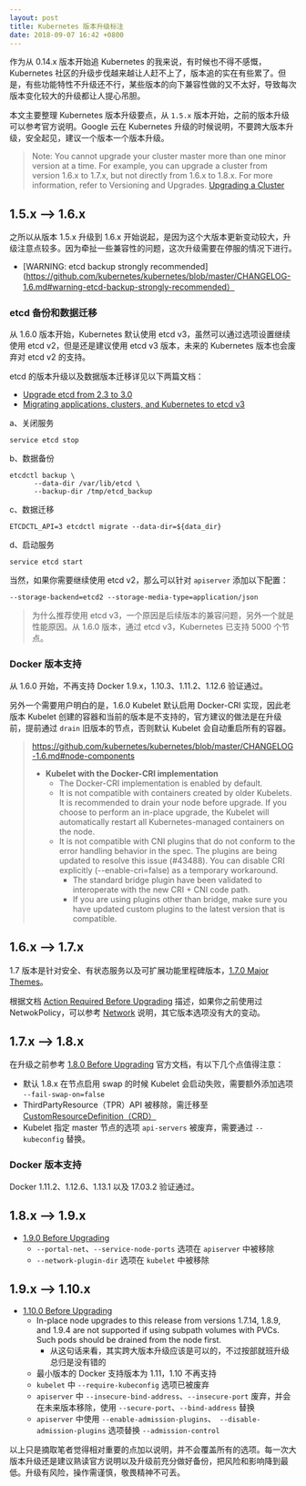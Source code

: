 ```yaml
---
layout: post
title: Kubernetes 版本升级标注
date: 2018-09-07 16:42 +0800
---
```


作为从 0.14.x 版本开始追 Kubernetes 的我来说，有时候也不得不感慨，Kubernetes 社区的升级步伐越来越让人赶不上了，版本追的实在有些累了。但是，有些功能特性不升级还不行，某些版本的向下兼容性做的又不太好，导致每次版本变化较大的升级都让人提心吊胆。

本文主要整理 Kubernetes 版本升级要点，从 `1.5.x` 版本开始，之前的版本升级可以参考官方说明。Google 云在 Kubernetes 升级的时候说明，不要跨大版本升级，安全起见，建议一个版本一个版本升级。

> Note: You cannot upgrade your cluster master more than one minor version at a time. For example, you can upgrade a cluster from version 1.6.x to 1.7.x, but not directly from 1.6.x to 1.8.x. For more information, refer to Versioning and Upgrades. [Upgrading a Cluster](https://cloud.google.com/kubernetes-engine/docs/how-to/upgrading-a-cluster)

## 1.5.x --> 1.6.x

之所以从版本 1.5.x 升级到 1.6.x 开始说起，是因为这个大版本更新变动较大，升级注意点较多。因为牵扯一些兼容性的问题，这次升级需要在停服的情况下进行。

* [WARNING: etcd backup strongly recommended](https://github.com/kubernetes/kubernetes/blob/master/CHANGELOG-1.6.md#warning-etcd-backup-strongly-recommended）

### etcd 备份和数据迁移

从 1.6.0 版本开始，Kubernetes 默认使用 etcd v3，虽然可以通过选项设置继续使用 etcd v2，但是还是建议使用 etcd v3 版本，未来的 Kubernetes 版本也会废弃对 etcd v2 的支持。

etcd 的版本升级以及数据版本迁移详见以下两篇文档：

* [Upgrade etcd from 2.3 to 3.0](https://github.com/etcd-io/etcd/blob/master/Documentation/upgrades/upgrade_3_0.md#preparation)
* [Migrating applications, clusters, and Kubernetes to etcd v3](https://coreos.com/blog/migrating-applications-etcd-v3.html)

a、关闭服务

```
service etcd stop
```

b、数据备份

```
etcdctl backup \
      --data-dir /var/lib/etcd \
      --backup-dir /tmp/etcd_backup
```

c、数据迁移

```
ETCDCTL_API=3 etcdctl migrate --data-dir=${data_dir}
```

d、启动服务

```
service etcd start
```

当然，如果你需要继续使用 etcd v2，那么可以针对 `apiserver` 添加以下配置：

```
--storage-backend=etcd2 --storage-media-type=application/json
```

> 为什么推荐使用 etcd v3，一个原因是后续版本的兼容问题，另外一个就是性能原因。从 1.6.0 版本，通过 etcd v3，Kubernetes 已支持 5000 个节点。

### Docker 版本支持

从 1.6.0 开始，不再支持 Docker 1.9.x，1.10.3、1.11.2、1.12.6 验证通过。

另外一个需要用户明白的是，1.6.0 Kubelet 默认启用 Docker-CRI 实现，因此老版本 Kubelet 创建的容器和当前的版本是不支持的，官方建议的做法是在升级前，提前通过 `drain` 旧版本的节点，否则默认 Kubelet 会自动重启所有的容器。

> https://github.com/kubernetes/kubernetes/blob/master/CHANGELOG-1.6.md#node-components
> * __Kubelet with the Docker-CRI implementation__
>   * The Docker-CRI implementation is enabled by default.
>   * It is not compatible with containers created by older Kubelets. It is recommended to drain your node before upgrade. If you choose to perform an in-place upgrade, the Kubelet will automatically restart all Kubernetes-managed containers on the node.
>   * It is not compatible with CNI plugins that do not conform to the error handling behavior in the spec. The plugins are being updated to resolve this issue (#43488). You can disable CRI explicitly (--enable-cri=false) as a temporary workaround.  
>       * The standard bridge plugin have been validated to interoperate with the new CRI + CNI code path.
>       * If you are using plugins other than bridge, make sure you have updated custom plugins to the latest version that is compatible.

## 1.6.x --> 1.7.x

1.7 版本是针对安全、有状态服务以及可扩展功能里程碑版本，[1.7.0 Major Themes](https://github.com/kubernetes/kubernetes/blob/master/CHANGELOG-1.7.md#major-themes)。

根据文档 [Action Required Before Upgrading](https://github.com/kubernetes/kubernetes/blob/master/CHANGELOG-1.7.md#action-required-before-upgrading) 描述，如果你之前使用过 NetwokPolicy，可以参考 [
Network](https://github.com/kubernetes/kubernetes/blob/master/CHANGELOG-1.7.md#network) 说明，其它版本选项没有大的变动。

## 1.7.x --> 1.8.x

在升级之前参考 [1.8.0 Before Upgrading](https://github.com/kubernetes/kubernetes/blob/master/CHANGELOG-1.8.md#before-upgrading) 官方文档，有以下几个点值得注意：

* 默认 1.8.x 在节点启用 swap 的时候 Kubelet 会启动失败，需要额外添加选项 `--fail-swap-on=false`
* ThirdPartyResource（TPR）API 被移除，需迁移至 [CustomResourceDefinition（CRD）](https://kubernetes.io/docs/tasks/access-kubernetes-api/migrate-third-party-resource/)
* Kubelet 指定 master 节点的选项 `api-servers` 被废弃，需要通过 `--kubeconfig` 替换。

### Docker 版本支持

Docker 1.11.2、1.12.6、1.13.1 以及 17.03.2 验证通过。

## 1.8.x --> 1.9.x

* [1.9.0 Before Upgrading](https://github.com/kubernetes/kubernetes/blob/master/CHANGELOG-1.9.md#before-upgrading)
    * `--portal-net`、`--service-node-ports` 选项在 `apiserver` 中被移除
    * `--network-plugin-dir` 选项在 `kubelet` 中被移除

## 1.9.x --> 1.10.x

* [1.10.0 Before Upgrading](https://github.com/kubernetes/kubernetes/blob/master/CHANGELOG-1.10.md#before-upgrading)
    * In-place node upgrades to this release from versions 1.7.14, 1.8.9, and 1.9.4 are not supported if using subpath volumes with PVCs. Such pods should be drained from the node first.
        * 从这句话来看，其实跨大版本升级应该是可以的，不过按部就班升级总归是没有错的
    * 最小版本的 Docker 支持版本为 1.11，1.10 不再支持
    * `kubelet` 中 `--require-kubeconfig` 选项已被废弃
    * `apiserver` 中 `--insecure-bind-address`、`--insecure-port` 废弃，并会在未来版本移除，使用 `--secure-port`、`--bind-address` 替换
    * `apiserver` 中使用 `--enable-admission-plugins`、` --disable-admission-plugins` 选项替换 `--admission-control`

以上只是摘取笔者觉得相对重要的点加以说明，并不会覆盖所有的选项。每一次大版本升级还是建议熟读官方说明以及升级前充分做好备份，把风险和影响降到最低。升级有风险，操作需谨慎，敬畏精神不可丢。
